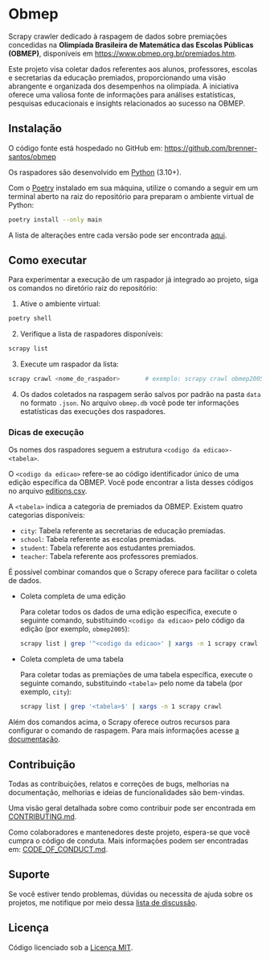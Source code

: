 # Obmep

Scrapy crawler dedicado à raspagem de dados sobre premiações concedidas na **Olimpíada Brasileira de Matemática das Escolas Públicas (OBMEP)**, disponíveis em https://www.obmep.org.br/premiados.htm.

Este projeto visa coletar dados referentes aos alunos, professores, escolas e secretarias da educação premiados, proporcionando uma visão abrangente e organizada dos desempenhos na olimpíada. A iniciativa oferece uma valiosa fonte de informações para análises estatísticas, pesquisas educacionais e insights relacionados ao sucesso na OBMEP.

## Instalação

O código fonte está hospedado no GitHub em: https://github.com/brenner-santos/obmep

Os raspadores são desenvolvido em [Python](https://docs.python.org/3/) (3.10+).

Com o [Poetry](https://python-poetry.org/) instalado em sua máquina, utilize o comando a seguir em um terminal aberto na raiz do repositório para preparam o ambiente virtual de Python:

```bash
poetry install --only main
```

A lista de alterações entre cada versão pode ser encontrada [aqui](CHANGELOG.md).

## Como executar

Para experimentar a execução de um raspador já integrado ao projeto, siga os comandos no diretório raiz do repositório:

1. Ative o ambiente virtual: 

```bash
poetry shell
``` 

2. Verifique a lista de raspadores disponíveis:

```bash
scrapy list
```

3. Execute um raspador da lista:

```bash
scrapy crawl <nome_do_raspador>       # exemplo: scrapy crawl obmep2005-city
```

4. Os dados coletados na raspagem serão salvos por padrão na pasta `data` no formato `.json`. No arquivo `obmep.db` você pode ter informações estatísticas das execuções dos raspadores.

### Dicas de execução

Os nomes dos raspadores seguem a estrutura `<codigo da edicao>-<tabela>`. 

O `<codigo da edicao>` refere-se ao código identificador único de uma edição específica da OBMEP. Você pode encontrar a lista desses códigos no arquivo [editions.csv](./obmep/resources/editions.csv).

A `<tabela>` indica a categoria de premiados da OBMEP. Existem quatro categorias disponíveis:

- `city`: Tabela referente as secretarias de educação premiadas.
- `school`: Tabela referente as escolas premiadas.
- `student`: Tabela referente aos estudantes premiados.
- `teacher`: Tabela referente aos professores premiados.

É possível combinar comandos que o Scrapy oferece para facilitar o coleta de dados.

- Coleta completa de uma edição

    Para coletar todos os dados de uma edição específica, execute o seguinte comando, substituindo `<codigo da edicao>` pelo código da edição (por exemplo, `obmep2005`):

    ```bash
    scrapy list | grep '^<codigo da edicao>' | xargs -n 1 scrapy crawl
    ```

- Coleta completa de uma tabela
    
    Para coletar todas as premiações de uma tabela específica, execute o seguinte comando, substituindo `<tabela>` pelo nome da tabela (por exemplo, `city`):

    ```bash
    scrapy list | grep '<tabela>$' | xargs -n 1 scrapy crawl
    ```

Além dos comandos acima, o Scrapy oferece outros recursos para configurar o comando de raspagem. Para mais informações acesse [a documentação](https://docs.scrapy.org/en/latest/topics/commands.html#crawl).

## Contribuição

Todas as contribuições, relatos e correções de bugs, melhorias na documentação, melhorias e ideias de funcionalidades são bem-vindas.

Uma visão geral detalhada sobre como contribuir pode ser encontrada em [CONTRIBUTING.md](./CONTRIBUTING.md).

Como colaboradores e mantenedores deste projeto, espera-se que você cumpra o código de conduta. Mais informações podem ser encontradas em: [CODE_OF_CONDUCT.md](./CODE_OF_CONDUCT.md).

## Suporte

Se você estiver tendo problemas, dúvidas ou necessita de ajuda sobre os projetos, me notifique por meio dessa [lista de discussão](https://github.com/brenner-santos/obmep/issues).

## Licença

Código licenciado sob a [Licença MIT](./LICENSE).